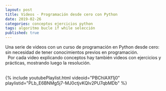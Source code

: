 ```yaml
---
layout: post
title: Videos - Programación desde cero con Python
date: 2019-02-26
categories: conceptos ejercicios python
tags: algoritmo bucle if while selección
published: true
---
```


Una serie de videos con un curso de programación en Python desde cero: sin necesidad de tener conocimientos previos en programación. 
<br />&nbsp;
Por cada video explicando conceptos hay también videos con ejercicios y prácticas, mostrando luego la resolución.
<br />&nbsp;

{% include youtubePlaylist.html videoid="PBChlAXf1j0" playlistid="PLb_E6BNMg5j7-MJ0ctjvKQlv2PU7qbMDb" %}

